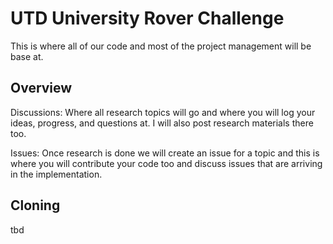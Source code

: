 # UTD University Rover Challenge

This is where all of our code and most of the project management will be base at.

## Overview

Discussions: Where all research topics will go and where you will log your ideas, progress, and questions at. I will also post research materials there too.

Issues: Once research is done we will create an issue for a topic and this is where you will contribute your code too and discuss issues that are arriving in the implementation.

## Cloning

tbd
